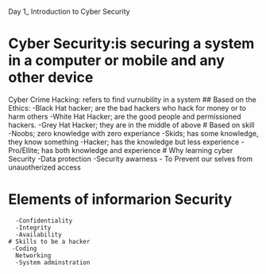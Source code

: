 Day 1_ Introduction to Cyber Security
# Cyber Security:is securing a system in a computer or mobile and any other device
   Cyber Crime
Hacking: refers to find vurnubility in a system
    ## Based on the Ethics:
          -Black Hat hacker; are the bad hackers who hack for money or to harm others
          -White Hat Hacker; are the good people and permissioned hackers.
          -Grey Hat Hacker; they are in the middle of above
    # Based on skill
             -Noobs; zero knowledge with zero experiance
             -Skids; has some knowledge, they know something
             -Hacker; has the knowledge but less experience
             -Pro/Ellite; has both knowledge and experience
      # Why learning cyber Security
      -Data protection
      -Security awarness
      - To Prevent our selves from unauotherized access
   # Elements of informarion Security
      -Confidentiality
      -Integrity
      -Availability
    # Skills to be a hacker
     -Coding
      Networking
      -System adminstration
      


                          

